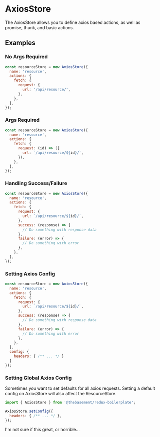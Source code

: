 # AxiosStore
The AxiosStore allows you to define axios based actions, as well as promise,
thunk, and basic actions.

## Examples
### No Args Required
```javascript
const resourceStore = new AxiosStore({
  name: 'resource',
  actions: {
    fetch: {
      request: {
        url: '/api/resource/',
      },
    },
  },
});
```

### Args Required
```javascript
const resourceStore = new AxiosStore({
  name: 'resource',
  actions: {
    fetch: {
      request: (id) => ({
        url: `/api/resource/${id}/`,
      }),
    },
  },
});
```

### Handling Success/Failure
```javascript
const resourceStore = new AxiosStore({
  name: 'resource',
  actions: {
    fetch: {
      request: {
        url: `/api/resource/${id}/`,
      },
      success: (response) => {
        // Do something with response data
      },
      failure: (error) => {
        // Do something with error
      },
    },
  },
});
```

### Setting Axios Config
```javascript
const resourceStore = new AxiosStore({
  name: 'resource',
  actions: {
    fetch: {
      request: {
        url: `/api/resource/${id}/`,
      },
      success: (response) => {
        // Do something with response data
      },
      failure: (error) => {
        // Do something with error
      },
    },
  },
  config: {
    headers: { /** ... */ }
  }
});
```

### Setting Global Axios Config
Sometimes you want to set defaults for all axios requests. Setting a default
config on AxiosStore will also affect the ResourceStore.
```javascript
import { AxiosStore } from '@thebasement/redux-boilerplate';

AxiosStore.setConfig({
  headers: { /** ... */ },
});
```
I'm not sure if this great, or horrible...
